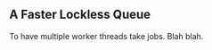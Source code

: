 A Faster Lockless Queue
-----------------------

To have multiple worker threads take jobs. Blah blah.


